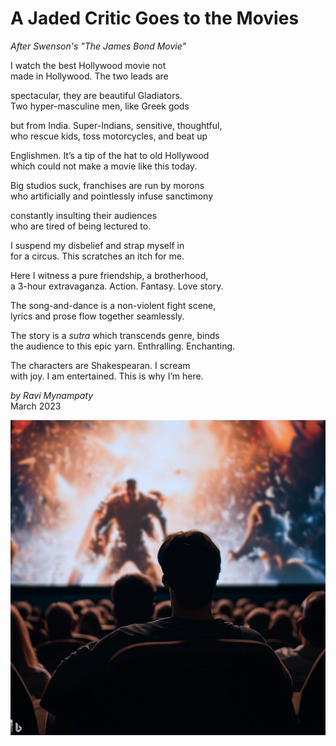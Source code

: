 # A Jaded Critic Goes to the Movies  

_After Swenson's "The James Bond Movie"_  

I watch the best Hollywood movie not   
made in Hollywood. The two leads are  

spectacular, they are beautiful Gladiators.  
Two hyper-masculine men, like Greek gods  

but from India. Super-Indians, sensitive, thoughtful,   
who rescue kids, toss motorcycles, and beat up   

Englishmen. It’s a tip of the hat to old Hollywood   
which could not make a movie like this today.  

Big studios suck, franchises are run by morons   
who artificially and pointlessly infuse sanctimony   

constantly insulting their audiences  
who are tired of being lectured to.  

I suspend my disbelief and strap myself in  
for a circus. This scratches an itch for me.  

Here I witness a pure friendship, a brotherhood,   
a 3-hour extravaganza. Action. Fantasy. Love story.  

The song-and-dance is a non-violent fight scene,  
lyrics and prose flow together seamlessly.  

The story is a _sutra_ which transcends genre, binds   
the audience to this epic yarn. Enthralling. Enchanting.  

The characters are Shakespearan. I scream   
with joy. I am entertained. This is why I’m here.  

_by Ravi Mynampaty_  
March 2023

<img src="../poems/assets/images/movies3.jpeg" alt="An audience watching a movie" title="An audience watching a movie">
